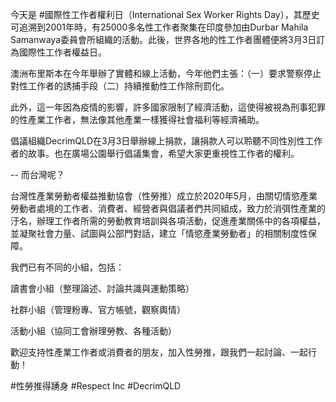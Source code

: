 ---
---
今天是 #國際性工作者權利日（International Sex Worker Rights Day），其歷史可追溯到2001年時，有25000多名性工作者聚集在印度參加由Durbar Mahila Samanwaya委員會所組織的活動。此後，世界各地的性工作者團體便將3月3日訂為國際性工作者權益日。

澳洲布里斯本在今年舉辦了實體和線上活動，今年他們主張：（一）要求警察停止對性工作者的誘捕手段（二）持續推動性工作除刑罰化。

此外，這一年因為疫情的影響，許多國家限制了經濟活動，這使得被視為刑事犯罪的性產業工作者，無法像其他產業一樣獲得社會福利等經濟補助。

倡議組織DecrimQLD在3月3日舉辦線上捐款，讓捐款人可以聆聽不同性別性工作者的故事。也在廣場公園舉行倡議集會，希望大家更重視性工作者的權利。

--
而台灣呢？

台灣性產業勞動者權益推動協會（性勞推）成立於2020年5月，由關切情慾產業勞動者處境的工作者、消費者、經營者與倡議者們共同組成，致力於消弭性產業的汙名，辦理工作者所需的勞動教育培訓與各項活動，促進產業關係中的各項權益，並凝聚社會力量、試圖與公部門對話，建立「情慾產業勞動者」的相關制度性保障。

我們已有不同的小組，包括：

讀書會小組（整理論述、討論共識與運動策略）

社群小組（管理粉專、官方帳號，觀察輿情）

活動小組（協同工會辦理勞教、各種活動）

歡迎支持性產業工作者或消費者的朋友，加入性勞推，跟我們一起討論、一起行動！

#性勞推得踴身
#Respect Inc
#DecrimQLD